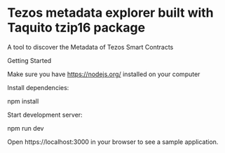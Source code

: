 # Tezos metadata explorer built with Taquito tzip16 package

A tool to discover the Metadata of Tezos Smart Contracts

Getting Started

Make sure you have https://nodejs.org/ installed on your computer

Install dependencies:

npm install

Start development server:

npm run dev

Open https://localhost:3000 in your browser to see a sample application.